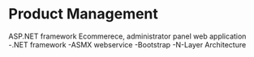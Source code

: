 # Product Management

ASP.NET framework Ecommerece, administrator panel web application
-.NET framework
-ASMX webservice 
-Bootstrap
-N-Layer Architecture

